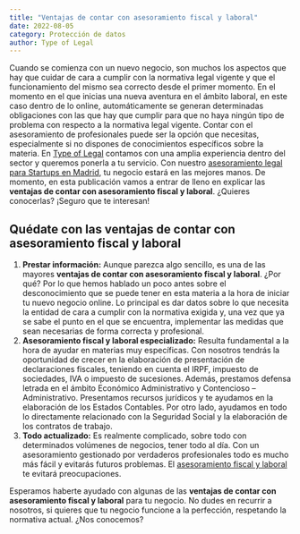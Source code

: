 ```yaml
---
title: "Ventajas de contar con asesoramiento fiscal y laboral"
date: 2022-08-05
category: Protección de datos
author: Type of Legal
---
```


Cuando se comienza con un nuevo negocio, son muchos los aspectos que hay que cuidar de cara a cumplir con la normativa legal vigente y que el funcionamiento del mismo sea correcto desde el primer momento. En el momento en el que inicias una nueva aventura en el ámbito laboral, en este caso dentro de lo online, automáticamente se generan determinadas obligaciones con las que hay que cumplir para que no haya ningún tipo de problema con respecto a la normativa legal vigente. Contar con el asesoramiento de profesionales puede ser la opción que necesitas, especialmente si no dispones de conocimientos específicos sobre la materia. En [Type of Legal](https://typeoflegal.com/) contamos con una amplia experiencia dentro del sector y queremos ponerla a tu servicio. Con nuestro [asesoramiento legal para Startups en Madrid](https://typeoflegal.com/asesoramiento-legal-startups-madrid/), tu negocio estará en las mejores manos. De momento, en esta publicación vamos a entrar de lleno en explicar las **ventajas de contar con asesoramiento fiscal y laboral**. ¿Quieres conocerlas? ¡Seguro que te interesan!

**Quédate con las ventajas de contar con asesoramiento fiscal y laboral**
-------------------------------------------------------------------------

1.  **Prestar información:** Aunque parezca algo sencillo, es una de las mayores **ventajas de contar con asesoramiento fiscal y laboral**. ¿Por qué? Por lo que hemos hablado un poco antes sobre el desconocimiento que se puede tener en esta materia a la hora de iniciar tu nuevo negocio online. Lo principal es dar datos sobre lo que necesita la entidad de cara a cumplir con la normativa exigida y, una vez que ya se sabe el punto en el que se encuentra, implementar las medidas que sean necesarias de forma correcta y profesional. 
2.  **Asesoramiento fiscal y laboral especializado:** Resulta fundamental a la hora de ayudar en materias muy específicas. Con nosotros tendrás la oportunidad de crecer en la elaboración de presentación de declaraciones fiscales, teniendo en cuenta el IRPF, impuesto de sociedades, IVA o impuesto de sucesiones. Además, prestamos defensa letrada en el ámbito Económico Administrativo y Contencioso – Administrativo. Presentamos recursos jurídicos y te ayudamos en la elaboración de los Estados Contables. Por otro lado, ayudamos en todo lo directamente relacionado con la Seguridad Social y la elaboración de los contratos de trabajo.  
3.  **Todo actualizado:** Es realmente complicado, sobre todo con determinados volúmenes de negocios, tener todo al día. Con un asesoramiento gestionado por verdaderos profesionales todo es mucho más fácil y evitarás futuros problemas. El [asesoramiento fiscal y laboral](https://typeoflegal.com/due-diligence/) te evitará preocupaciones. 

Esperamos haberte ayudado con algunas de las **ventajas de contar con asesoramiento fiscal y laboral** para tu negocio. No dudes en recurrir a nosotros, si quieres que tu negocio funcione a la perfección, respetando la normativa actual. ¿Nos conocemos?
